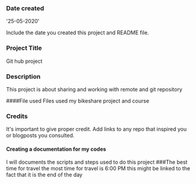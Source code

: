 ### Date created
'25-05-2020'

Include the date you created this project and README file.

### Project Title
Git hub project

### Description
This project is about sharing and working with remote and git repository

####File used
Files used
my bikeshare project and course

### Credits
It's important to give proper credit. Add links to any repo that inspired you or blogposts you consulted.

#### Creating a documentation for my codes
I will documents the scripts and steps used to do this project
###The best time for travel
the most time for travel is 6:00 PM
this might be linked to the fact that it is the end of the day